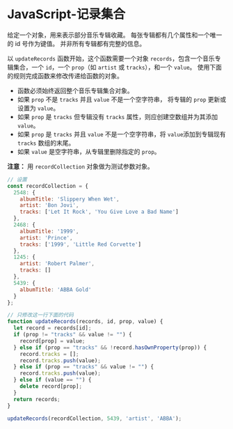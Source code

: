 # JavaScript-记录集合

给定一个对象，用来表示部分音乐专辑收藏。 每张专辑都有几个属性和一个唯一的 id 号作为键值。 并非所有专辑都有完整的信息。

以 `updateRecords` 函数开始，这个函数需要一个对象 `records`，包含一个音乐专辑集合，一个 `id`，一个 `prop`（如 `artist` 或 `tracks`），和一个 `value`。 使用下面的规则完成函数来修改传递给函数的对象。

- 函数必须始终返回整个音乐专辑集合对象。
- 如果 `prop` 不是 `tracks` 并且 `value` 不是一个空字符串， 将专辑的 `prop` 更新或设置为 `value`。
- 如果 `prop` 是 `tracks` 但专辑没有 `tracks` 属性，则应创建空数组并为其添加 `value`。
- 如果 `prop` 是 `tracks` 并且 `value` 不是一个空字符串，将 `value`添加到专辑现有 `tracks` 数组的末尾。
- 如果 `value` 是空字符串，从专辑里删除指定的 `prop`。

**注意：** 用 `recordCollection` 对象做为测试参数对象。

```js
// 设置
const recordCollection = {
  2548: {
    albumTitle: 'Slippery When Wet',
    artist: 'Bon Jovi',
    tracks: ['Let It Rock', 'You Give Love a Bad Name']
  },
  2468: {
    albumTitle: '1999',
    artist: 'Prince',
    tracks: ['1999', 'Little Red Corvette']
  },
  1245: {
    artist: 'Robert Palmer',
    tracks: []
  },
  5439: {
    albumTitle: 'ABBA Gold'
  }
};

// 只修改这一行下面的代码
function updateRecords(records, id, prop, value) {
  let record = records[id];
  if (prop != "tracks" && value != "") {
    record[prop] = value;
  } else if (prop == "tracks" && !record.hasOwnProperty(prop)) {
    record.tracks = [];
    record.tracks.push(value);
  } else if (prop == "tracks" && value != "") {
    record.tracks.push(value);
  } else if (value == "") {
    delete record[prop];
  }
  return records;
}

updateRecords(recordCollection, 5439, 'artist', 'ABBA');
```

